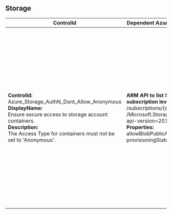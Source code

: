 ## Storage

| ControlId | Dependent Azure API(s) and Properties | Control spec |
|-----------|-------------------------------------|------------------|
| <b>ControlId:</b><br>Azure_Storage_AuthN_Dont_Allow_Anonymous<br><b>DisplayName:</b><br>Ensure secure access to storage account containers.<br><b>Description: </b><br>The Access Type for containers must not be set to 'Anonymous'. | <b>ARM API to list Storage Account at subscription level: </b><br>/subscriptions/{subscriptionId}/providers<br>/Microsoft.Storage/storageAccounts?<br>api-version=2019-06-01 <br><b>Properties:</b><br>allowBlobPublicAccess, provisioningState, kind | <b>Passed: </b><br>Storage does not have any container with public access.<br><b>Failed: </b><br>Storage has at least one container with public access or provisioning state for storage is not 'Succeeded'.<br><b>Verify: </b><br>Not able to fetch container details for storage.<br><b>NotApplicable: </b><br>Storage is of type FileStorage.(Kind FileStorage does not support containers). |
